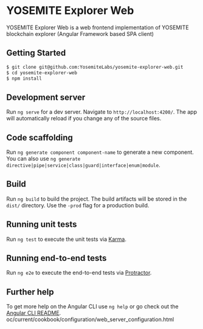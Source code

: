 YOSEMITE Explorer Web
========================

YOSEMITE Explorer Web is a web frontend implementation of YOSEMITE blockchain explorer (Angular Framework based SPA client)


Getting Started
------------

```bash
$ git clone git@github.com:YosemiteLabs/yosemite-explorer-web.git
$ cd yosemite-explorer-web
$ npm install
```

Development server
------------

Run `ng serve` for a dev server. Navigate to `http://localhost:4200/`. The app will automatically reload if you change any of the source files.


Code scaffolding
------------

Run `ng generate component component-name` to generate a new component. You can also use `ng generate directive|pipe|service|class|guard|interface|enum|module`.

Build
------------

Run `ng build` to build the project. The build artifacts will be stored in the `dist/` directory. Use the `-prod` flag for a production build.

Running unit tests
------------

Run `ng test` to execute the unit tests via [Karma](https://karma-runner.github.io).

Running end-to-end tests
------------

Run `ng e2e` to execute the end-to-end tests via [Protractor](http://www.protractortest.org/).

Further help
------------

To get more help on the Angular CLI use `ng help` or go check out the [Angular CLI README](https://github.com/angular/angular-cli/blob/master/README.md).
oc/current/cookbook/configuration/web_server_configuration.html
